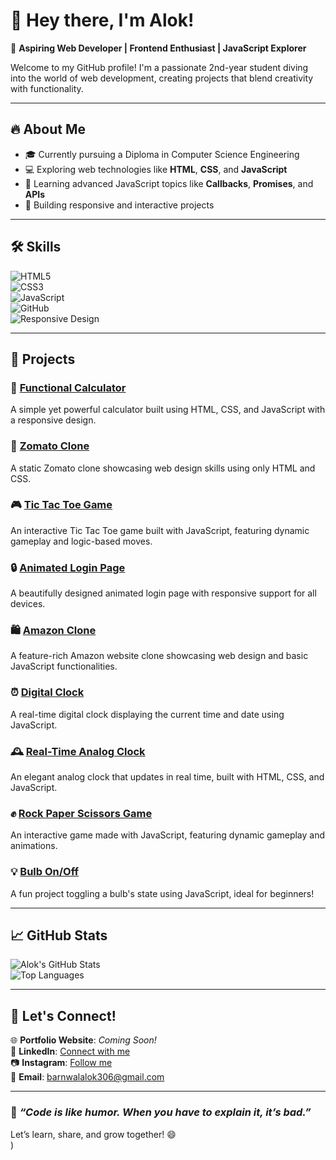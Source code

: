 # 👋 Hey there, I'm Alok!  
🌟 **Aspiring Web Developer | Frontend Enthusiast | JavaScript Explorer**  

Welcome to my GitHub profile! I'm a passionate 2nd-year student diving into the world of web development, creating projects that blend creativity with functionality.  

---

## 🔥 **About Me**  
- 🎓 Currently pursuing a Diploma in Computer Science Engineering  
- 💻 Exploring web technologies like **HTML**, **CSS**, and **JavaScript**  
- 🌱 Learning advanced JavaScript topics like **Callbacks**, **Promises**, and **APIs**  
- 🌟 Building responsive and interactive projects  

---
## 🛠️ **Skills**  
![HTML5](https://img.shields.io/badge/HTML5-%23E34F26.svg?style=for-the-badge&logo=html5&logoColor=white)  
![CSS3](https://img.shields.io/badge/CSS3-%231572B6.svg?style=for-the-badge&logo=css3&logoColor=white)  
![JavaScript](https://img.shields.io/badge/JavaScript-%23F7DF1E.svg?style=for-the-badge&logo=javascript&logoColor=black)  
![GitHub](https://img.shields.io/badge/GitHub-%23181717.svg?style=for-the-badge&logo=github&logoColor=white)  
![Responsive Design](https://img.shields.io/badge/Responsive%20Design-%2338BDF8.svg?style=for-the-badge&logo=google-chrome&logoColor=white)  

 

---

## 🚀 **Projects**  

### 🔢 [Functional Calculator](https://github.com/itsalokbarnwal/functional-calculator-js)  
A simple yet powerful calculator built using HTML, CSS, and JavaScript with a responsive design.  

### 🍔 [Zomato Clone](https://github.com/itsalokbarnwal/zomato-clone-project)  
A static Zomato clone showcasing web design skills using only HTML and CSS.  

### 🎮 [Tic Tac Toe Game](https://github.com/itsalokbarnwal/interactive-tic-tac-toe-game)  
An interactive Tic Tac Toe game built with JavaScript, featuring dynamic gameplay and logic-based moves.  

### 🔒 [Animated Login Page](https://github.com/itsalokbarnwal/Animated-Login-Page)  
A beautifully designed animated login page with responsive support for all devices.  

### 🛍️ [Amazon Clone](https://github.com/itsalokbarnwal/amazon-clone-project)  
A feature-rich Amazon website clone showcasing web design and basic JavaScript functionalities.  

### ⏰ [Digital Clock](https://github.com/itsalokbarnwal/Real-Time-Digital-Clock)  
A real-time digital clock displaying the current time and date using JavaScript.  

### 🕰️ [Real-Time Analog Clock](https://github.com/itsalokbarnwal/digital-clock)  
An elegant analog clock that updates in real time, built with HTML, CSS, and JavaScript.  

### ✊ [Rock Paper Scissors Game](https://github.com/itsalokbarnwal/rock-paper-scissors-game)  
An interactive game made with JavaScript, featuring dynamic gameplay and animations.  

### 💡 [Bulb On/Off](https://github.com/itsalokbarnwal/bulb-toggle-js)  
A fun project toggling a bulb's state using JavaScript, ideal for beginners!    

---

## 📈 **GitHub Stats**  
![Alok's GitHub Stats](https://github-readme-stats.vercel.app/api?username=itsalokbarnwal&show_icons=true&theme=radical)  
![Top Languages](https://github-readme-stats.vercel.app/api/top-langs/?username=itsalokbarnwal&layout=compact&theme=radical)  

---

## 💬 **Let's Connect!**  
🌐 **Portfolio Website**: *Coming Soon!*  
💼 **LinkedIn**: [Connect with me](https://linkedin.com/in/yourprofile)  
📷 **Instagram**: [Follow me](https://www.instagram.com/its.alok.barnwal/)  
📩 **Email**: barnwalalok306@gmail.com  

---

### 🚀 *“Code is like humor. When you have to explain it, it’s bad.”*  
Let’s learn, share, and grow together! 😄  
)    
